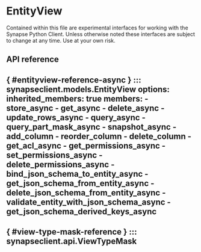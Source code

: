 # EntityView

Contained within this file are experimental interfaces for working with the Synapse Python
Client. Unless otherwise noted these interfaces are subject to change at any time. Use
at your own risk.

## API reference

[](){ #entityview-reference-async }
::: synapseclient.models.EntityView
    options:
        inherited_members: true
        members:
            - store_async
            - get_async
            - delete_async
            - update_rows_async
            - query_async
            - query_part_mask_async
            - snapshot_async
            - add_column
            - reorder_column
            - delete_column
            - get_acl_async
            - get_permissions_async
            - set_permissions_async
            - delete_permissions_async
            - bind_json_schema_to_entity_async
            - get_json_schema_from_entity_async
            - delete_json_schema_from_entity_async
            - validate_entity_with_json_schema_async
            - get_json_schema_derived_keys_async
---

[](){ #view-type-mask-reference }
::: synapseclient.api.ViewTypeMask
---
